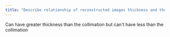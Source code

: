 ```yaml
---
title: "Describe relationship of reconstructed images thickness and the collimation."
---
```

Can have greater thickness than the collimation but can't have less than the collimation

